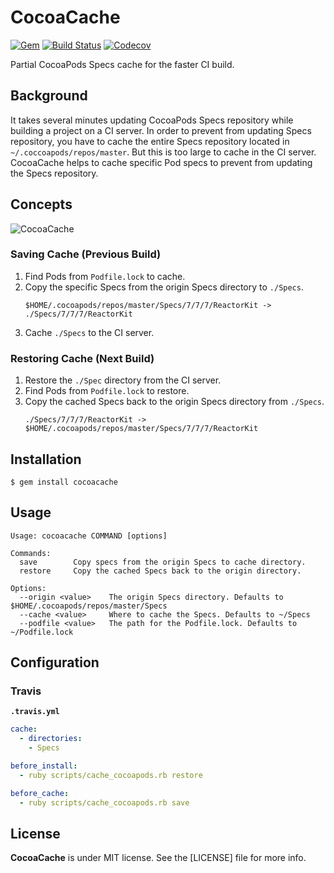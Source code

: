# CocoaCache

[![Gem](https://img.shields.io/gem/v/cocoacache.svg)](https://rubygems.org/gems/cocoacache)
[![Build Status](https://travis-ci.org/devxoul/CocoaCache.svg?branch=master)](https://travis-ci.org/devxoul/CocoaCache)
[![Codecov](https://img.shields.io/codecov/c/github/devxoul/CocoaCache.svg)](https://codecov.io/gh/devxoul/CocoaCache)

Partial CocoaPods Specs cache for the faster CI build.

## Background

It takes several minutes updating CocoaPods Specs repository while building a project on a CI server. In order to prevent from updating Specs repository, you have to cache the entire Specs repository located in `~/.coccoapods/repos/master`. But this is too large to cache in the CI server. CocoaCache helps to cache specific Pod specs to prevent from updating the Specs repository.

## Concepts

![CocoaCache](https://user-images.githubusercontent.com/931655/60092486-1aa3dd00-9782-11e9-9afe-6e4cb8933e9e.png)

### Saving Cache (Previous Build)

1. Find Pods from `Podfile.lock` to cache.
2. Copy the specific Specs from the origin Specs directory to `./Specs`.
   ```
   $HOME/.cocoapods/repos/master/Specs/7/7/7/ReactorKit -> ./Specs/7/7/7/ReactorKit
   ```
3. Cache `./Specs` to the CI server.

### Restoring Cache (Next Build)

1. Restore the `./Spec` directory from the CI server.
2. Find Pods from `Podfile.lock` to restore.
3. Copy the cached Specs back to the origin Specs directory from `./Specs`.
   ```
   ./Specs/7/7/7/ReactorKit -> $HOME/.cocoapods/repos/master/Specs/7/7/7/ReactorKit
   ```

## Installation

```console
$ gem install cocoacache
```

## Usage

```
Usage: cocoacache COMMAND [options]

Commands:
  save        Copy specs from the origin Specs to cache directory.
  restore     Copy the cached Specs back to the origin directory.

Options:
  --origin <value>    The origin Specs directory. Defaults to $HOME/.cocoapods/repos/master/Specs
  --cache <value>     Where to cache the Specs. Defaults to ~/Specs
  --podfile <value>   The path for the Podfile.lock. Defaults to ~/Podfile.lock
```

## Configuration

### Travis

**`.travis.yml`**

```yml
cache:
  - directories:
    - Specs

before_install:
  - ruby scripts/cache_cocoapods.rb restore

before_cache:
  - ruby scripts/cache_cocoapods.rb save
```

## License

**CocoaCache** is under MIT license. See the [LICENSE] file for more info.
